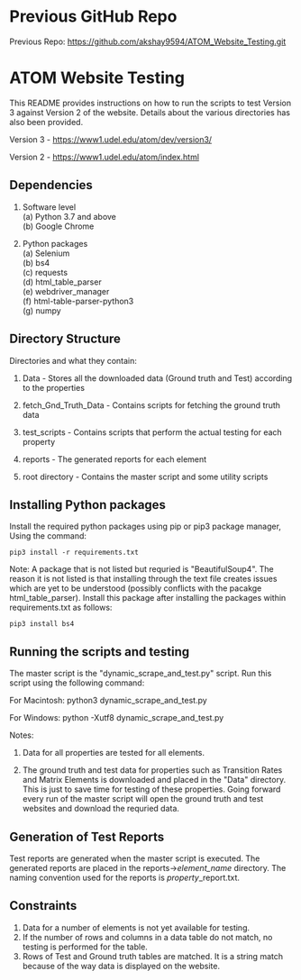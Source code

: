 # Previous GitHub Repo

Previous Repo: https://github.com/akshay9594/ATOM_Website_Testing.git

# ATOM Website Testing

This README provides instructions on how to run the scripts to test
Version 3 against Version 2 of the website. Details about the 
various directories has also been provided.

Version 3 - https://www1.udel.edu/atom/dev/version3/

Version 2 - https://www1.udel.edu/atom/index.html

## Dependencies

1. Software level\
(a) Python 3.7 and above\
(b) Google Chrome

2. Python packages\
(a) Selenium\
(b) bs4\
(c) requests\
(d) html_table_parser\
(e) webdriver_manager\
(f) html-table-parser-python3\
(g) numpy

## Directory Structure

Directories and what they contain:
1. Data - Stores all the downloaded data (Ground truth and Test)
          according to the properties

2. fetch_Gnd_Truth_Data - Contains scripts for fetching the
                        ground truth data

3. test_scripts - Contains scripts that perform the actual testing
                      for each property

4. reports - The generated reports for each element

5. root directory - Contains the master script and some utility scripts

## Installing Python packages

Install the required python packages using pip or pip3 package manager,
Using the command:


    pip3 install -r requirements.txt

Note: A package that is not listed but requried is "BeautifulSoup4".
The reason it is not listed is that installing through the text file
creates issues which are yet to be understood (possibly conflicts with the pacakge
html_table_parser). Install this package after installing the packages within
requirements.txt as follows:

    pip3 install bs4

## Running the scripts and testing

The master script is the "dynamic_scrape_and_test.py" script. Run this script
using the following command: 
   
For Macintosh: python3 dynamic_scrape_and_test.py

For Windows:   python -Xutf8 dynamic_scrape_and_test.py

Notes:
1. Data for all properties are tested for all elements.

2. The ground truth and test data for properties such as Transition Rates and Matrix Elements 
    is downloaded and placed in the "Data" directory. This is just to save time for testing of these
    properties. Going forward every run of the master script will open the ground
    truth and test websites and download the requried data.

## Generation of Test Reports

Test reports are generated when the master script is executed. 
The generated reports are placed in the reports->*element_name* directory. The naming
convention used for the reports is *property*_report.txt.

## Constraints

1. Data for a number of elements is not yet available for testing.
2. If the number of rows and columns in a data table do not match, 
   no testing is performed for the table.
3. Rows of Test and Ground truth tables are matched. It is a string
   match because of the way data is displayed on the website.